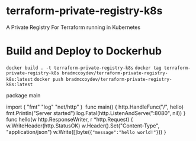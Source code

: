 # terraform-private-registry-k8s
A Private Registry For Terraform running in Kubernetes


# Build and Deploy to Dockerhub 
``` docker build . -t terraform-private-registry-k8s ```
``` docker tag terraform-private-registry-k8s bradmccoydev/terraform-private-registry-k8s:latest ```
``` docker push bradmccoydev/terraform-private-registry-k8s:latest ```

package main

import (
    "fmt"
    "log"
    "net/http"
)
​
func main() {
    http.HandleFunc("/", hello)
    fmt.Println("Server started")
    log.Fatal(http.ListenAndServe(":8080", nil))
}
​
func hello(w http.ResponseWriter, r *http.Request) {
    w.WriteHeader(http.StatusOK)
    w.Header().Set("Content-Type", "application/json")
    w.Write([]byte(`{"message":"hello world!"}`))
}